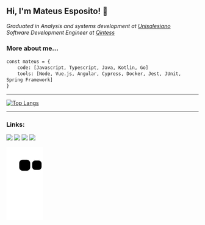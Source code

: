 ## Hi, I'm Mateus Esposito! 👋

_Graduated in Analysis and systems development at [Unisalesiano](https://unisalesiano.com.br/)_       
_Software Development Engineer at [Qintess](https://qintess.com/)_



### **More about me...**
```
const mateus = {
    code: [Javascript, Typescript, Java, Kotlin, Go]
    tools: [Node, Vue.js, Angular, Cypress, Docker, Jest, JUnit, Spring Framework]
}
```
---

[![Top Langs](https://github-readme-stats.vercel.app/api/top-langs/?username=mateusesp&count_private=true&layout=compact&theme=nord&hide_border=true&langs_count=10&count_private=true&include_all_commits=true)](https://github.com/anuraghazra/github-readme-stats)

---

### Links: 
<a href="https://www.linkedin.com/in/mateus-esposito/" target="_blank"><img src="https://img.shields.io/badge/-LinkedIn-%230077B5?style=for-the-badge&logo=linkedin&logoColor=white" target="_blank"></a> 
<a href = "mailto:m.espositof@gmail.com"><img src="https://img.shields.io/badge/-Gmail-%23333?style=for-the-badge&logo=gmail&logoColor=white" target="_blank"></a>
<a href="https://discord.gg/PHrpWJm" target="_blank"><img src="https://img.shields.io/badge/Discord-7289DA?style=for-the-badge&logo=discord&logoColor=white" target="_blank"></a> 
<a href="https://www.twitch.tv/maheltk" target="_blank"><img src="https://img.shields.io/badge/Twitch-9146FF?style=for-the-badge&logo=twitch&logoColor=white" target="_blank"></a>        
    
![Snake animation](https://github.com/mateusesp/mateusesp/blob/output/github-contribution-grid-snake.svg)

